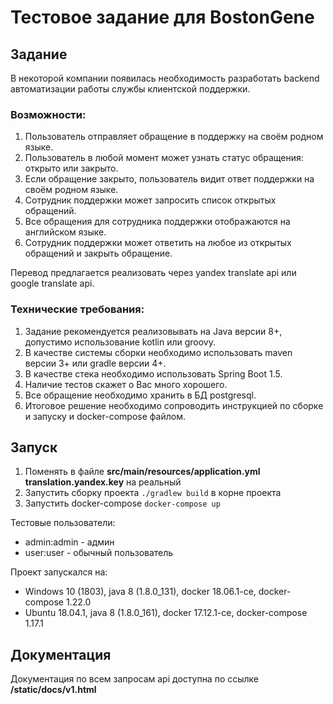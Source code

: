 # Тестовое задание для BostonGene

## Задание

В некоторой компании появилась необходимость разработать backend автоматизации работы службы клиентской поддержки.

### Возможности:
1. Пользователь отправляет обращение в поддержку на своём родном языке.
2. Пользователь в любой момент может узнать статус обращения: открыто или закрыто.
3. Если обращение закрыто, пользователь видит ответ поддержки на своём родном языке.
4. Сотрудник поддержки может запросить список открытых обращений.
5. Все обращения для сотрудника поддержки отображаются на английском языке.
6. Сотрудник поддержки может ответить на любое из открытых обращений и закрыть обращение.

Перевод предлагается реализовать через yandex translate api или google translate api.

### Технические требования:
1. Задание рекомендуется реализовывать на Java версии 8+, допустимо использование kotlin или groovy.
2. В качестве системы сборки необходимо использовать maven версии 3+ или gradle версии 4+.
3. В качестве стека необходимо использовать Spring Boot 1.5.
4. Наличие тестов скажет о Вас много хорошего.
5. Все обращение необходимо хранить в БД postgresql.
6. Итоговое решение необходимо сопроводить инструкцией по сборке и запуску и docker-compose файлом.

## Запуск

1. Поменять в файле **src/main/resources/application.yml** **translation.yandex.key** на реальный
2. Запустить сборку проекта `./gradlew build` в корне проекта
3. Запустить docker-compose `docker-compose up`

Тестовые пользователи:
- admin:admin - админ
- user:user - обычный пользователь

Проект запускался на:
- Windows 10 (1803), java 8 (1.8.0_131), docker 18.06.1-ce, docker-compose 1.22.0
- Ubuntu 18.04.1, java 8 (1.8.0_161), docker 17.12.1-ce, docker-compose 1.17.1

## Документация

Документация по всем запросам api доступна по ссылке **/static/docs/v1.html**